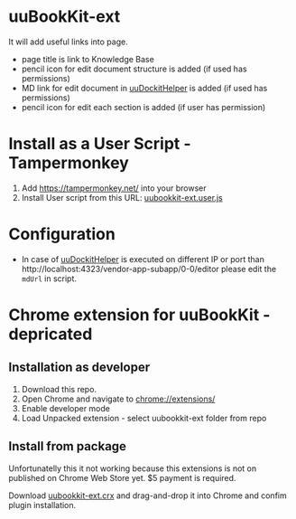 # uuBookKit-ext
It will add useful links into page.
- page title is link to Knowledge Base
- pencil icon for edit document structure is added (if used has permissions)
- MD link for edit document in [uuDockitHelper](https://github.com/jiridudekusy/uuDockitHelper) is added (if used has permissions)
- pencil icon for edit each section is added (if user has permission)

# Install as a User Script - Tampermonkey
1. Add https://tampermonkey.net/ into your browser
2. Install User script from this URL: [uubookkit-ext.user.js](https://github.com/PetrHavelka/uubookkit-ext/raw/master/uubookkit-ext.user.js)

# Configuration
- In case of [uuDockitHelper](https://github.com/jiridudekusy/uuDockitHelper) is executed on different IP or port than http://localhost:4323/vendor-app-subapp/0-0/editor please edit the `mdUrl` in script. 

# Chrome extension for uuBookKit - depricated

## Installation as developer
1. Download this repo.
2. Open Chrome and navigate to [chrome://extensions/](chrome://extensions/)
3. Enable developer mode
4. Load Unpacked extension - select uubookkit-ext folder from repo

## Install from package
Unfortunatelly this it not working because this extensions is not on published on Chrome Web Store yet. $5 payment is required.

Download [uubookkit-ext.crx](uubookkit-ext.crx) and drag-and-drop it into Chrome and confim plugin installation.


